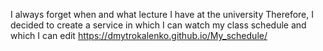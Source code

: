  I always forget when and what lecture I have at the university Therefore, I decided to create a service in which I can watch my class schedule and which I can edit  https://dmytrokalenko.github.io/My_schedule/
